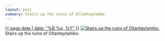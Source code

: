 ```yaml
---
layout: post
summary: Stairs up the ruins of Ollantaytambo.
---
```


<p>
  <time><a href="/204">{{ page.date | date: "%B %e, %Y" }}</a></time>
  <a href="/204"><img src="{{ site.assets_url }}/204-640.jpg" srcset="{{ site.assets_url }}/204-1280.jpg 1280w, {{ site.assets_url }}/204-960.jpg 960w, {{ site.assets_url }}/204-640.jpg 640w, {{ site.assets_url }}/204-320.jpg 320w" sizes="(min-width: 700px) 50vw, calc(100vw - 2rem)" alt="Stairs up the ruins of Ollantaytambo." /></a>
  <span>Stairs up the ruins of Ollantaytambo.</span>
</p>
